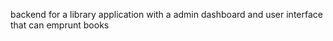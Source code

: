 backend for a library application with a admin dashboard and user interface that can emprunt books 
